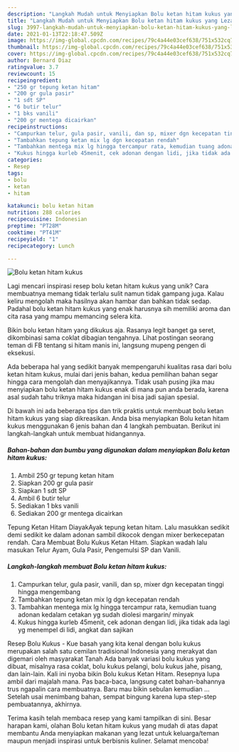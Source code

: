 ```yaml
---
description: "Langkah Mudah untuk Menyiapkan Bolu ketan hitam kukus yang Lezat"
title: "Langkah Mudah untuk Menyiapkan Bolu ketan hitam kukus yang Lezat"
slug: 3997-langkah-mudah-untuk-menyiapkan-bolu-ketan-hitam-kukus-yang-lezat
date: 2021-01-13T22:18:47.509Z
image: https://img-global.cpcdn.com/recipes/79c4a44e03cef638/751x532cq70/bolu-ketan-hitam-kukus-foto-resep-utama.jpg
thumbnail: https://img-global.cpcdn.com/recipes/79c4a44e03cef638/751x532cq70/bolu-ketan-hitam-kukus-foto-resep-utama.jpg
cover: https://img-global.cpcdn.com/recipes/79c4a44e03cef638/751x532cq70/bolu-ketan-hitam-kukus-foto-resep-utama.jpg
author: Bernard Diaz
ratingvalue: 3.7
reviewcount: 15
recipeingredient:
- "250 gr tepung ketan hitam"
- "200 gr gula pasir"
- "1 sdt SP"
- "6 butir telur"
- "1 bks vanili"
- "200 gr mentega dicairkan"
recipeinstructions:
- "Campurkan telur, gula pasir, vanili, dan sp, mixer dgn kecepatan tinggi hingga mengembang"
- "Tambahkan tepung ketan mix lg dgn kecepatan rendah"
- "Tambahkan mentega mix lg hingga tercampur rata, kemudian tuang adonan kedalam cetakan yg sudah diolesi margarin/ minyak"
- "Kukus hingga kurleb 45menit, cek adonan dengan lidi, jika tidak ada lagi yg menempel di lidi, angkat dan sajikan"
categories:
- Resep
tags:
- bolu
- ketan
- hitam

katakunci: bolu ketan hitam 
nutrition: 288 calories
recipecuisine: Indonesian
preptime: "PT28M"
cooktime: "PT41M"
recipeyield: "1"
recipecategory: Lunch

---
```



![Bolu ketan hitam kukus](https://img-global.cpcdn.com/recipes/79c4a44e03cef638/751x532cq70/bolu-ketan-hitam-kukus-foto-resep-utama.jpg)

Lagi mencari inspirasi resep bolu ketan hitam kukus yang unik? Cara membuatnya memang tidak terlalu sulit namun tidak gampang juga. Kalau keliru mengolah maka hasilnya akan hambar dan bahkan tidak sedap. Padahal bolu ketan hitam kukus yang enak harusnya sih memiliki aroma dan cita rasa yang mampu memancing selera kita.

Bikin bolu ketan hitam yang dikukus aja. Rasanya legit banget ga seret, dikombinasi sama coklat dibagian tengahnya. Lihat postingan seorang teman di FB tentang si hitam manis ini, langsung mupeng pengen di eksekusi.

Ada beberapa hal yang sedikit banyak mempengaruhi kualitas rasa dari bolu ketan hitam kukus, mulai dari jenis bahan, kedua pemilihan bahan segar hingga cara mengolah dan menyajikannya. Tidak usah pusing jika mau menyiapkan bolu ketan hitam kukus enak di mana pun anda berada, karena asal sudah tahu triknya maka hidangan ini bisa jadi sajian spesial.


Di bawah ini ada beberapa tips dan trik praktis untuk membuat bolu ketan hitam kukus yang siap dikreasikan. Anda bisa menyiapkan Bolu ketan hitam kukus menggunakan 6 jenis bahan dan 4 langkah pembuatan. Berikut ini langkah-langkah untuk membuat hidangannya.

<!--inarticleads1-->

##### Bahan-bahan dan bumbu yang digunakan dalam menyiapkan Bolu ketan hitam kukus:

1. Ambil 250 gr tepung ketan hitam
1. Siapkan 200 gr gula pasir
1. Siapkan 1 sdt SP
1. Ambil 6 butir telur
1. Sediakan 1 bks vanili
1. Sediakan 200 gr mentega dicairkan


Tepung Ketan Hitam DiayakAyak tepung ketan hitam. Lalu masukkan sedikit demi sedikit ke dalam adonan sambil dikocok dengan mixer berkecepatan rendah. Cara Membuat Bolu Kukus Ketan Hitam. Siapkan wadah lalu masukan Telur Ayam, Gula Pasir, Pengemulsi SP dan Vanili. 

<!--inarticleads2-->

##### Langkah-langkah membuat Bolu ketan hitam kukus:

1. Campurkan telur, gula pasir, vanili, dan sp, mixer dgn kecepatan tinggi hingga mengembang
1. Tambahkan tepung ketan mix lg dgn kecepatan rendah
1. Tambahkan mentega mix lg hingga tercampur rata, kemudian tuang adonan kedalam cetakan yg sudah diolesi margarin/ minyak
1. Kukus hingga kurleb 45menit, cek adonan dengan lidi, jika tidak ada lagi yg menempel di lidi, angkat dan sajikan


Resep Bolu Kukus - Kue basah yang kita kenal dengan bolu kukus merupakan salah satu cemilan tradisional Indonesia yang merakyat dan digemari oleh masyarakat Tanah Ada banyak variasi bolu kukus yang dibuat, misalnya rasa coklat, bolu kukus pelangi, bolu kukus jahe, pisang, dan lain-lain. Kali ini nyoba bikin Bolu kukus Ketan Hitam. Resepnya lupa ambil dari majalah mana. Pas baca-baca, langsung catet bahan-bahannya trus ngapalin cara membuatnya. Baru mau bikin sebulan kemudian … Setelah usai menimbang bahan, sempat bingung karena lupa step-step pembuatannya, akhirnya. 

Terima kasih telah membaca resep yang kami tampilkan di sini. Besar harapan kami, olahan Bolu ketan hitam kukus yang mudah di atas dapat membantu Anda menyiapkan makanan yang lezat untuk keluarga/teman maupun menjadi inspirasi untuk berbisnis kuliner. Selamat mencoba!
